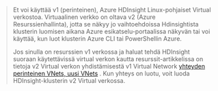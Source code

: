 > Et voi käyttää v1 (perinteinen), Azure HDInsight Linux-pohjaiset Virtual verkostoa. Virtuaalinen verkko on oltava v2 (Azure Resurssienhallinta), jotta se näkyy jo vaihtoehdoissa Hdinsightista klusterin luomisen aikana Azure esikatselu-portaalissa näkyvän tai voi käyttää, kun luot klusterin Azure CLI tai PowerShellin Azure.
> 
> Jos sinulla on resurssien v1 verkossa ja haluat tehdä HDInsight suoraan käytettävissä virtual verkon kautta resurssit-artikkelissa on tietoja v2 Virtual verkon yhdistämisestä v1 Virtual Network [yhteyden perinteinen VNets, uusi VNets](../articles/vpn-gateway/vpn-gateway-connect-different-deployment-models-portal.md) . Kun yhteys on luotu, voit luoda HDInsight-klusterin v2 Virtual verkossa.